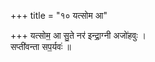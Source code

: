 +++
title = "१० यत्सोम आ"

+++
यत्सोम॒ आ सु॒ते नर॑ इन्द्रा॒ग्नी अजो॑हवुः ।  
सप्ती॑वन्ता सप॒र्यवः॑ ॥